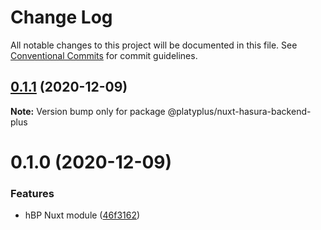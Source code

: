 # Change Log

All notable changes to this project will be documented in this file.
See [Conventional Commits](https://conventionalcommits.org) for commit guidelines.

## [0.1.1](https://github.com/platyplus/platydev/compare/@platyplus/nuxt-hasura-backend-plus@0.1.0...@platyplus/nuxt-hasura-backend-plus@0.1.1) (2020-12-09)

**Note:** Version bump only for package @platyplus/nuxt-hasura-backend-plus





# 0.1.0 (2020-12-09)


### Features

* hBP Nuxt module ([46f3162](https://github.com/platyplus/platydev/commit/46f3162fe1cd100153a37e255fde13ff2a78da26))
